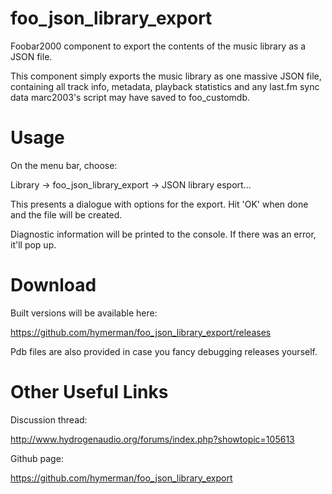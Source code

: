 foo_json_library_export
===============

Foobar2000 component to export the contents of the music library as a JSON file.

This component simply exports the music library as one massive JSON file, containing all track info, metadata, playback statistics and any last.fm sync data marc2003's script may have saved to foo_customdb.

Usage
=====

On the menu bar, choose:

Library -> foo_json_library_export -> JSON library esport...

This presents a dialogue with options for the export. Hit 'OK' when done and the file will be created.

Diagnostic information will be printed to the console. If there was an error, it'll pop up.

Download
========

Built versions will be available here:

https://github.com/hymerman/foo_json_library_export/releases

Pdb files are also provided in case you fancy debugging releases yourself.

Other Useful Links
==================

Discussion thread:

http://www.hydrogenaudio.org/forums/index.php?showtopic=105613

Github page:

https://github.com/hymerman/foo_json_library_export

